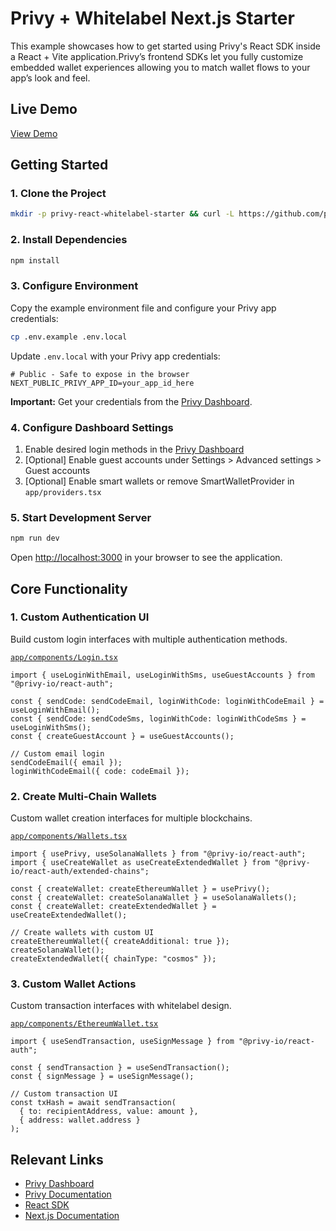 # Privy + Whitelabel Next.js Starter

This example showcases how to get started using Privy's React SDK inside a React + Vite application.Privy’s frontend SDKs let you fully customize embedded wallet experiences allowing you to match wallet flows to your app’s look and feel.

## Live Demo

[View Demo](https://whitelabel.privy.io/)

## Getting Started

### 1. Clone the Project

```bash
mkdir -p privy-react-whitelabel-starter && curl -L https://github.com/privy-io/privy-examples/archive/main.tar.gz | tar -xz --strip=2 -C privy-react-whitelabel-starter examples-main/privy-react-whitelabel-starter && cd privy-react-whitelabel-starter
```

### 2. Install Dependencies

```bash
npm install
```

### 3. Configure Environment

Copy the example environment file and configure your Privy app credentials:

```bash
cp .env.example .env.local
```

Update `.env.local` with your Privy app credentials:

```env
# Public - Safe to expose in the browser
NEXT_PUBLIC_PRIVY_APP_ID=your_app_id_here
```

**Important:** Get your credentials from the [Privy Dashboard](https://dashboard.privy.io).

### 4. Configure Dashboard Settings

1. Enable desired login methods in the [Privy Dashboard](https://dashboard.privy.io/apps?page=login-methods)
2. [Optional] Enable guest accounts under Settings > Advanced settings > Guest accounts
3. [Optional] Enable smart wallets or remove SmartWalletProvider in `app/providers.tsx`

### 5. Start Development Server

```bash
npm run dev
```

Open [http://localhost:3000](http://localhost:3000) in your browser to see the application.

## Core Functionality

### 1. Custom Authentication UI

Build custom login interfaces with multiple authentication methods.

[`app/components/Login.tsx`](./app/components/Login.tsx)
```tsx
import { useLoginWithEmail, useLoginWithSms, useGuestAccounts } from "@privy-io/react-auth";

const { sendCode: sendCodeEmail, loginWithCode: loginWithCodeEmail } = useLoginWithEmail();
const { sendCode: sendCodeSms, loginWithCode: loginWithCodeSms } = useLoginWithSms();
const { createGuestAccount } = useGuestAccounts();

// Custom email login
sendCodeEmail({ email });
loginWithCodeEmail({ code: codeEmail });
```

### 2. Create Multi-Chain Wallets

Custom wallet creation interfaces for multiple blockchains.

[`app/components/Wallets.tsx`](./app/components/Wallets.tsx)
```tsx
import { usePrivy, useSolanaWallets } from "@privy-io/react-auth";
import { useCreateWallet as useCreateExtendedWallet } from "@privy-io/react-auth/extended-chains";

const { createWallet: createEthereumWallet } = usePrivy();
const { createWallet: createSolanaWallet } = useSolanaWallets();
const { createWallet: createExtendedWallet } = useCreateExtendedWallet();

// Create wallets with custom UI
createEthereumWallet({ createAdditional: true });
createSolanaWallet();
createExtendedWallet({ chainType: "cosmos" });
```

### 3. Custom Wallet Actions

Custom transaction interfaces with whitelabel design.

[`app/components/EthereumWallet.tsx`](./app/components/EthereumWallet.tsx)
```tsx
import { useSendTransaction, useSignMessage } from "@privy-io/react-auth";

const { sendTransaction } = useSendTransaction();
const { signMessage } = useSignMessage();

// Custom transaction UI
const txHash = await sendTransaction(
  { to: recipientAddress, value: amount },
  { address: wallet.address }
);
```
## Relevant Links

- [Privy Dashboard](https://dashboard.privy.io)
- [Privy Documentation](https://docs.privy.io)
- [React SDK](https://www.npmjs.com/package/@privy-io/react-auth)
- [Next.js Documentation](https://nextjs.org/docs)
